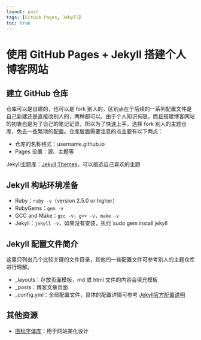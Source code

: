 ```yaml
---
layout: post
tags: [GitHub Pages, Jekyll]
toc: true
---
```


# 使用 GitHub Pages + Jekyll 搭建个人博客网站

## 建立 GitHub 仓库
仓库可以是自建的，也可以是 fork 别人的，区别点在于后续的一系列配置文件是自己新建还是直接改别人的，两种都可以。由于个人知识有限，而且搭建博客网站的初衷也是为了自己的笔记记录，所以为了快速上手，选择  fork 别人的主题仓库，免去一些繁琐的配置。仓库层面需要注意的点主要有以下两点：

* 仓库的名称格式：username.github.io
* Pages 设置：源、主题等

Jekyll主题库：[Jekyll Themes](http://jekyllthemes.org/)，可以挑选自己喜欢的主题

## Jekyll 构站环境准备
* Ruby：`ruby -v`（version 2.5.0 or higher）
* RubyGems：`gem -v`
* GCC and Make：`gcc -v`，`g++ -v`，`make -v`
* Jekyll：`jekyll -v`，如果没有安装，执行`sudo gem install jekyll

## Jekyll 配置文件简介
这里只列出几个比较关键的文件目录，其他的一些配置文件可参考别人的主题仓库进行理解。

* _layouts：存放页面模板，md 或 html 文件的内容会填充模板
* _posts：博客文章页面
* _config.yml：全局配置文件，具体的配置详情可参考 [Jekyll官方配置说明](https://jekyllrb.com/docs/configuration/)

## 其他资源
* [图标字体库](https://fontawesome.com/)：用于网站美化设计
